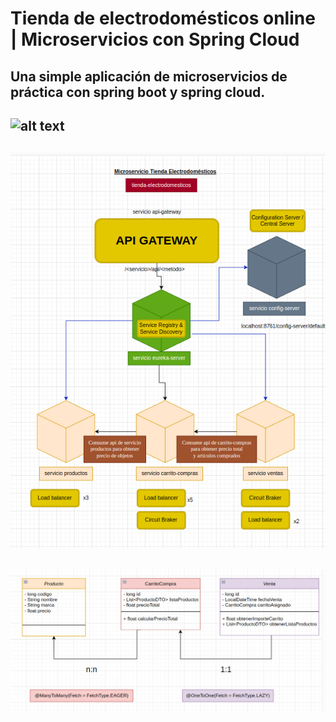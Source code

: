 
# Tienda de electrodomésticos online | Microservicios con Spring Cloud

Una simple aplicación de microservicios de práctica con spring boot y spring cloud.
-----------------------------------
![alt text](netflix-eureka-server.png)
-----------------------------------
![alt text](diagrama-proyecto.png)
-----------------------------------
![alt text](diagrama-clases.png)
-----------------------------------
